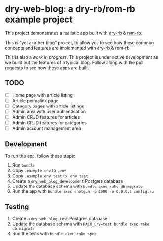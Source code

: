 # dry-web-blog: a dry-rb/rom-rb example project

This project demonstrates a realistic app built with [dry-rb](http://dry-rb.org/) & [rom-rb](http://rom-rb.org/).

This is “yet another blog” project, to allow you to see how these common concepts and features are implemented with dry-rb & rom-rb.

This is also a _work in progress_. This project is under active development as we build out the features of a typical blog. Follow along with the pull requests to see how these apps are built.

## TODO

- [ ] Home page with article listing
- [ ] Article permalink page
- [ ] Category pages with article listings
- [ ] Admin area with user authentication
- [ ] Admin CRUD features for articles
- [ ] Admin CRUD features for categories
- [ ] Admin account management area

## Development

To run the app, follow these steps:

1. Run `bundle`
2. Copy `.example.env` to `.env`
3. Copy `.example.env.test` to `.env.test`
4. Create a `dry_web_blog_development` Postgres database
5. Update the database schema with `bundle exec rake db:migrate`
6. Run the app with `bundle exec shotgun -p 3000 -o 0.0.0.0 config.ru`

## Testing

1. Create a `dry_web_blog_test` Postgres database
2. Update the database schema with `RACK_ENV=test bundle exec rake db:migrate`
3. Run the tests with `bundle exec rake spec`
